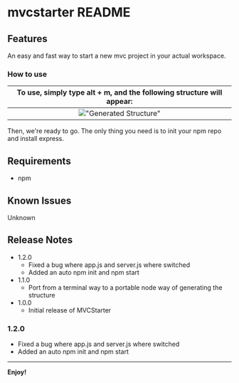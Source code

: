 # mvcstarter README

## Features

An easy and fast way to start a new mvc project in your actual workspace.

### How to use
| To use, simply type **alt + m**, and the following structure will appear: |
|:---:|
|!["Generated Structure"](https://i.imgur.com/3ygXmuY.png "Generated Structure")|
Then, we're ready to go. The only thing you need is to init your npm repo and install express.

## Requirements

- npm

## Known Issues

Unknown

## Release Notes

- 1.2.0
  - Fixed a bug where app.js and server.js where switched
  - Added an auto npm init and npm start
- 1.1.0
  - Port from a terminal way to a portable node way of generating the structure
- 1.0.0
  - Initial release of MVCStarter

### 1.2.0

- Fixed a bug where app.js and server.js where switched
- Added an auto npm init and npm start

-----------------------------------------------------------------------------------------------------------

**Enjoy!**

